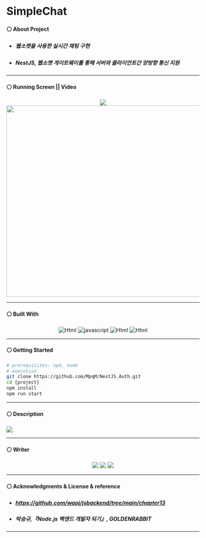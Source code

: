 # SimpleChat
#### ⚪ About Project
* ##### 웹소켓을 사용한 실시간 채팅 구현
* ##### NestJS, 웹소켓 게이트웨이를 통해 서버와 클라이언트간 양방향 통신 지원

- - -

#### ⚪ Running Screen || Video
<p align ="center">
  <a href="https://www.youtube.com/watch?v=1UvK-YwjQaA"><img src ="https://img.shields.io/badge/youtube-FF0000.svg?&style=for-the-badge&logo=youtube&logoColor=white"/></a>
  </br>
  <img width="700" height="500" src="https://user-images.githubusercontent.com/79093184/260901610-e7dab1f5-c9ab-4a7d-be95-96130f604c49.png">
</p>

- - -

#### ⚪ Built With
<p align ="center">
  <img alt="Html" src ="https://img.shields.io/badge/HTML5-E34F26.svg?&style=for-the-badge&logo=HTML5&logoColor=white"/> <img alt="javascript" src ="https://img.shields.io/badge/javascript-F7DF1E.svg?&style=for-the-badge&logo=javascript&logoColor=white"/> <img alt="Html" src ="https://img.shields.io/badge/NestJS-E0234E.svg?&style=for-the-badge&logo=NestJS&logoColor=white"/> <img alt="Html" src ="https://img.shields.io/badge/TypeScript-3178C6.svg?&style=for-the-badge&logo=TypeScript&logoColor=white"/>
</p>

- - -

#### ⚪ Getting Started
```bash
# prerequisites: npm, node
# execution
git clone https://github.com/MpqM/NestJS_Auth.git
cd {project}
npm install
npm run start

```

- - -

#### ⚪ Description
<img src ="https://user-images.githubusercontent.com/79093184/260903741-2eebe922-c94e-4df6-9de7-75789dba97bb.jpg"/>

- - -

#### ⚪ Writer
<p align ="center">
  <img src ="https://img.shields.io/badge/gmail-EA4335.svg?&style=for-the-badge&logo=gmail&logoColor=white"/></a> <a href = "https://github.com/MpqM"><img src ="https://img.shields.io/badge/GitHub-181717.svg?&style=for-the-badge&logo=GitHub&logoColor=white"/></a> <a href = "https://MpqM.tistory.com/"> <img src ="https://img.shields.io/badge/tistory-000000.svg?&style=for-the-badge&logo=Tistory&logoColor=white"/></a>
</p>

- - -

#### ⚪ Acknowledgments & License & reference
* ##### https://github.com/wapj/jsbackend/tree/main/chapter13
* ##### 박승규,『Node.js 백엔드 개발자 되기』, GOLDENRABBIT

- - -
